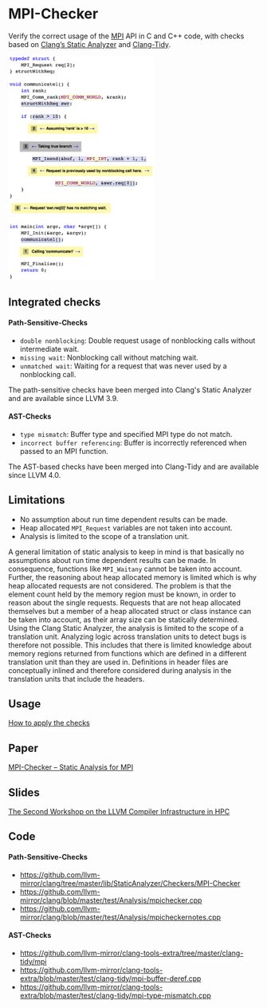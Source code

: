 # MPI-Checker

Verify the correct usage of the
[MPI](https://en.wikipedia.org/wiki/Message_Passing_Interface) API in C and C++
code, with checks based on [Clang’s Static
Analyzer](http://clang-analyzer.llvm.org/) and
[Clang-Tidy](http://clang.llvm.org/extra/clang-tidy/).

<img src="https://github.com/0ax1/MPI-Checker/blob/master/screenshots/missingwait.jpg" height="450">

<br>

## Integrated checks
#### Path-Sensitive-Checks
- `double nonblocking`: Double request usage of nonblocking calls without intermediate wait.
- `missing wait`: Nonblocking call without matching wait.
- `unmatched wait`: Waiting for a request that was never used by a nonblocking call.

The path-sensitive checks have been merged into Clang's Static Analyzer and are
available since LLVM 3.9.

#### AST-Checks
- `type mismatch`: Buffer type and specified MPI type do not match.
- `incorrect buffer referencing`: Buffer is incorrectly referenced when passed to an MPI function.

The AST-based checks have been merged into Clang-Tidy and are available since
LLVM 4.0.

## Limitations
- No assumption about run time dependent results can be made.
- Heap allocated `MPI_Request` variables are not taken into account.
- Analysis is limited to the scope of a translation unit.

A general limitation of static analysis to keep in mind is that basically no
assumptions about run time dependent results can be made. In consequence,
functions like `MPI_Waitany` cannot be taken into account. Further, the
reasoning about heap allocated memory is limited which is why heap allocated
requests are not considered. The problem is that the element count held by the
memory region must be known, in order to reason about the single requests.
Requests that are not heap allocated themselves but a member of a heap allocated
struct or class instance can be taken into account, as their array size can be
statically determined. Using the Clang Static Analyzer, the analysis is limited
to the scope of a translation unit.  Analyzing logic across translation units to
detect bugs is therefore not possible. This includes that there is limited
knowledge about memory regions returned from functions which are defined in a
different translation unit than they are used in. Definitions in header files
are conceptually inlined and therefore considered during analysis in the
translation units that include the headers.

## Usage
[How to apply the checks](https://github.com/0ax1/MPI-Checker/tree/master/examples)

## Paper
[MPI-Checker – Static Analysis for MPI](https://dl.acm.org/citation.cfm?id=2833157.2833159&coll=DL&dl=GUIDE&CFID=562722438&CFTOKEN=16030439)

## Slides
[The Second Workshop on the LLVM Compiler Infrastructure in HPC](https://llvm-hpc2-workshop.github.io/)

## Code
#### Path-Sensitive-Checks
- https://github.com/llvm-mirror/clang/tree/master/lib/StaticAnalyzer/Checkers/MPI-Checker
- https://github.com/llvm-mirror/clang/blob/master/test/Analysis/mpichecker.cpp
- https://github.com/llvm-mirror/clang/blob/master/test/Analysis/mpicheckernotes.cpp

#### AST-Checks
- https://github.com/llvm-mirror/clang-tools-extra/tree/master/clang-tidy/mpi
- https://github.com/llvm-mirror/clang-tools-extra/blob/master/test/clang-tidy/mpi-buffer-deref.cpp
- https://github.com/llvm-mirror/clang-tools-extra/blob/master/test/clang-tidy/mpi-type-mismatch.cpp
